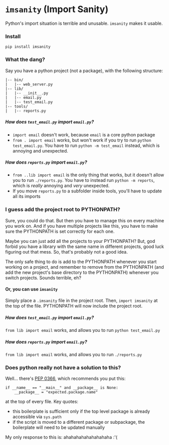 # `imsanity` (Import Sanity)

Python's import situation is terrible and unusable. `imsanity` makes it usable.

### Install
`pip install imsanity`

### What the dang?
Say you have a python project (not a package), with the following structure:
```
|-- bin/
|   |-- web_server.py
|-- lib/
|   |-- __init__.py
|   |-- email.py
|   |-- test_email.py
|-- tools/
|   |-- reports.py
```

##### How does `test_email.py` import `email.py`?
- `import email` doesn't work, because `email` is a core python package
- `from . import email` works, but won't work if you try to run `python test_email.py`. You have to run `python -m test_email` instead, which is annoying and unexpected.

##### How does `reports.py` import `email.py`?
- `from ..lib import email` is the only thing that works, but it doesn't allow you to run `./reports.py`. You have to instead run `python -m reports`, which is *really* annoying and *very* unexpected.
- If you move `reports.py` to a subfolder inside tools, you'll have to update all its imports

### I guess add the project root to PYTHONPATH?
Sure, you could do that. But then you have to manage this on every machine you work on. And if you have multiple projects like this, you have to make sure the PYTHONPATH is set correctly for each one.

Maybe you can just add all the projects to your PYTHONPATH? But, god forbid you have a library with the same name in different projects, good luck figuring out that mess. So, that's probably not a good idea.

The only safe thing to do is add to the PYTHONPATH whenever you start working on a project, and remember to remove from the PYTHONPATH (and add the new project's base directory to the PYTHONPATH) whenever you switch projects. Sounds terrible, eh?

#### Or, you can use `imsanity`

Simply place a `.imsanity` file in the project root. Then, `import imsanity` at the top of the file. PYTHONPATH will now include the project root.

##### How does `test_email.py` import `email.py`?
`from lib import email` works, and allows you to run `python test_email.py`

##### How does `reports.py` import `email.py`?
`from lib import email` works, and allows you to run `./reports.py`

### Does python really not have a solution to this?

Well... there's [PEP 0366](https://www.python.org/dev/peps/pep-0366/), which recommends you put this:
```
if __name__ == "__main__" and __package__ is None:
    __package__ = "expected.package.name"
```
at the top of every file. Key quotes:
- this boilerplate is sufficient only if the top level package is already accessible via `sys.path`
- if the script is moved to a different package or subpackage, the boilerplate will need to be updated manually

My only response to this is: ahahahahahahahahaha :'(
